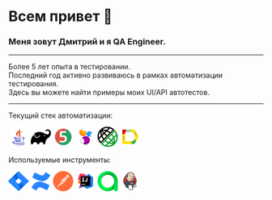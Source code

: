 # Всем привет 👋

### Меня зовут Дмитрий и я QA Engineer.

---

Более 5 лет опыта в тестировании.  
Последний год активно развиваюсь в рамках автоматизации тестирования.  
Здесь вы можете найти примеры моих UI/API автотестов.

---
Текущий стек автоматизации:
<p>
<a href="https://www.java.com/ru/"><img src="icons/java.svg" width="40px" height="40px" title="Java" alt="Java"></a>
<a href="https://gradle.org"><img src="icons/gradle.svg" width="40px" height="40px" title="Gradle" alt="Gradle"></a>
<a href="https://junit.org/junit5/"><img src="icons/JUnit5.svg" width="40px" height="40px" title="JUnit5" alt="JUnit5"></a>
<a href="https://ru.selenide.org"><img src="icons/Selenide.svg" width="40px" height="40px" title="Selenide" alt="Selenide"></a>
<a href="https://rest-assured.io"><img src="icons/logo-transparent.png" width="40px" height="40px" title="Selenide" alt="Selenide"></a>
<a href="https://allurereport.org"><img src="icons/Allure_Report.svg" width="40px" height="40px" title="Allure Report" alt="Allure Report"></a>
</p>
Используемые инструменты:
<p>
<a href="https://www.atlassian.com/ru/software/jira"><img src="icons/Jira.svg" width="40px" height="40px" title="Jira" alt="Jira"></a>
<a href="https://www.atlassian.com/software/confluence"><img src="icons/icons8-confluence.svg" width="40px" height="40px" title="Confluence" alt="Confluence"></a>
<a href="https://www.postman.com"><img src="icons/getpostman-icon.svg" width="40px" height="40px" title="Postman" alt="Postman"></a>
<a href="https://www.jetbrains.com/ru-ru/idea/"><img src="icons/Intelij_IDEA.svg" width="40px" height="40px" title="IntelliJ IDEA" alt="IDEA"></a>
<a href="https://qameta.io"><img src="icons/AllureTestOps.svg" width="40px" height="40px" title="Allure TestOps" alt="Allure TestOps"></a>
<a href="https://www.jenkins.io"><img src="icons/Jenkins.svg" width="40px" height="40px" title="Jenkins" alt="Jenkins"></a>
</p>


